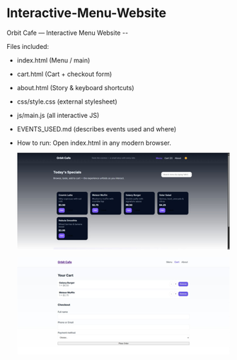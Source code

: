 # Interactive-Menu-Website
Orbit Cafe — Interactive Menu Website --  

Files included: 
  - index.html (Menu / main)
  - cart.html (Cart + checkout form)
  - about.html (Story &amp; keyboard shortcuts)
  - css/style.css (external stylesheet)
  - js/main.js (all interactive JS)
  - EVENTS_USED.md (describes events used and where)
    
  - How to run: Open index.html in any modern browser.

    ![image alt](https://github.com/rachit1199/Interactive-Menu-Website/blob/aa66c41fa68297c24a0e1de0c3f0e871c3431db8/Screenshot1.jpg)

    ![image alt](https://github.com/rachit1199/Interactive-Menu-Website/blob/70944641c805dbb8e7d516737298afd95cc96107/Screenshot2.jpg)
